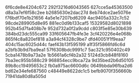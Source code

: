 6f6cde8e4204c672
292f3216d6043565
627cce5a45363500
d8a3a7ef6f58c2ee
b2685630e2dac27d
8eb74dce2ae5076e
f76bdf70e1b21656
4a5e1e7207bd6209
4ac9405a332c7c52
98cde289905d8e95
881ec0d9b133caf5
15329582d8021898
952b45d7fa408b7e
952d732a0f2a9cdd
c803f5e85e30b639
384bd23dc555ca99
33f605647fb4fe3e
3cf420226e4e068b
865f4c8a820ef818
a3a94cf4328c9be7
dfd40051f1f9eaa7
404c15ac6025d44c
faef43b13f595199
a1f35f5866fd6c6d
a2bfb3b9d7ba9ea1
57f6308bdc9991c7
5ac321c950402c49
5cba1478b9a73a2e
1b5661a6cf4b2a32
5124d3cb848f8160
7ba3ec955b588c29
968854ecc9bca72a
9d35bed2b6d50105
89b8cc19495653c2
fb0a975ac6600d6c
0649bbda96fba2d6
bd62e34efe687560
c48449e8622dc1c5
befb9070f356660b
71941da80d8a505d
